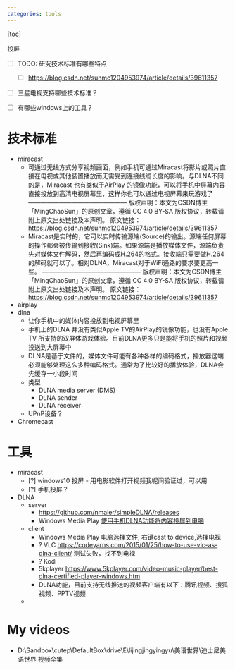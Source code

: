 ```yaml
---
categories: tools
---
```

[toc]

投屏

- [ ] TODO: 研究技术标准有哪些特点
  - [ ] https://blog.csdn.net/sunmc1204953974/article/details/39611357
- [ ] 三星电视支持哪些技术标准？
- [ ] 有哪些windows上的工具？




# 技术标准



- miracast
  - 可通过无线方式分享视频画面，例如手机可通过Miracast将影片或照片直接在电视或其他装置播放而无需受到连接线缆长度的影响。与DLNA不同的是，Miracast 也有类似于AirPlay 的镜像功能，可以将手机中屏幕内容直接投放到高清电视屏幕里，这样你也可以通过电视屏幕来玩游戏了
    ————————————————
    版权声明：本文为CSDN博主「MingChaoSun」的原创文章，遵循 CC 4.0 BY-SA 版权协议，转载请附上原文出处链接及本声明。
    原文链接：https://blog.csdn.net/sunmc1204953974/article/details/39611357
  - Miracast是实时的，它可以实时传输源端(Source)的输出。源端任何屏幕的操作都会被传输到接收(Sink)端。如果源端是播放媒体文件，源端负责先对媒体文件解码，然后再编码成H.264的格式。接收端只需要做H.264的解码就可以了。相对DLNA，Miracast对于WiFi通路的要求要更高一些。
    ————————————————
    版权声明：本文为CSDN博主「MingChaoSun」的原创文章，遵循 CC 4.0 BY-SA 版权协议，转载请附上原文出处链接及本声明。
    原文链接：https://blog.csdn.net/sunmc1204953974/article/details/39611357
- airplay
- dlna
  - 让你手机中的媒体内容投放到电视屏幕里
  - 手机上的DLNA 并没有类似Apple TV的AirPlay的镜像功能，也没有Apple TV 所支持的双屏体游戏体验。目前DLNA更多只是能将手机的照片和视频投送到大屏幕中
  - DLNA是基于文件的，媒体文件可能有各种各样的编码格式，播放器这端必须能够处理这么多种编码格式。通常为了比较好的播放体验，DLNA会先缓存一小段时间
  - 类型
    - DLNA media server (DMS)
    - DLNA sender
    - DLNA receiver 
  - UPnP设备？
-  Chromecast 

# 工具

- miracast
  - [?] windows10 投屏 - 用电影软件打开视频我呢间验证过，可以用
  - [?] 手机投屏？
- DLNA
  - server
    - https://github.com/nmaier/simpleDLNA/releases
    - Windows Media Play [使用手机DLNA功能将内容投屏到电脑](https://diannaobos.com/post/570.htm) 
  - client
    - Windows Media Play 电脑选择文件, 右键cast to device,选择电视
    - ? VLC https://codeyarns.com/2015/01/25/how-to-use-vlc-as-dlna-client/ 测试失败，找不到电视
    - ? Kodi
    - 5kplayer https://www.5kplayer.com/video-music-player/best-dlna-certified-player-windows.htm
    - DLNA功能，目前支持无线推送的视频客户端有以下：腾讯视频、搜狐视频、PPTV视频
  - 

# My videos

- D:\Sandbox\cutep\DefaultBox\drive\E\lijingjingyingyu\美语世界\迪士尼美语世界 视频全集